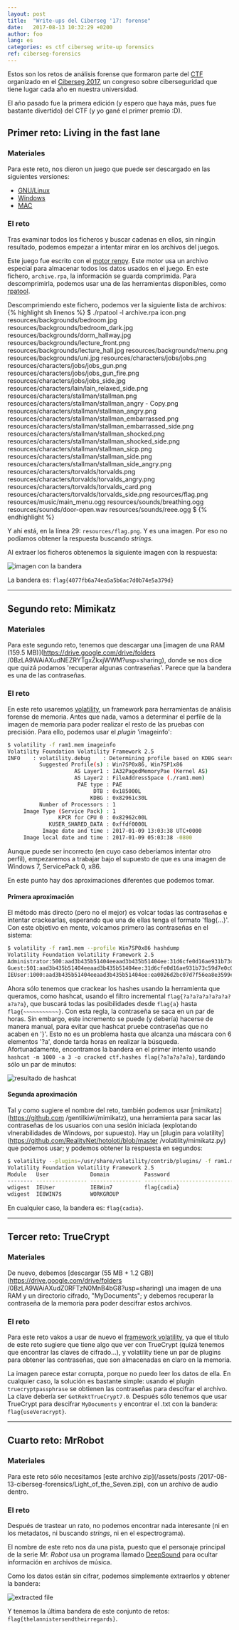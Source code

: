 ```yaml
---
layout: post
title:  "Write-ups del Ciberseg '17: forense"
date:	2017-08-13 10:32:29 +0200
author: foo
lang: es
categories: es ctf ciberseg write-up forensics
ref: ciberseg-forensics
---
```



Estos son los retos de análisis forense que formaron parte del
[CTF](https://ciberseg.uah.es/ctf.html) organizado en el
[Ciberseg 2017](https://ciberseg.uah.es), un congreso sobre ciberseguridad que tiene
lugar cada año en nuestra universidad.

El año pasado fue la primera edición (y espero que haya más, pues fue bastante divertido)
del CTF (y yo gané el primer premio :D).

## Primer reto: Living in the fast lane

### Materiales
Para este reto, nos dieron un juego que puede ser descargado en las siguientes versiones:
  - [GNU/Linux](/assets/posts/2017-08-13-ciberseg-forensics/Living-in-the-fast-Lain-1.0-dists/Living-in-the-fast-Lain-1.0-linux.tar.bz2)
  - [Windows](/assets/posts/2017-08-13-ciberseg-forensics/Living-in-the-fast-Lain-1.0-dists/Living-in-the-fast-Lain-1.0-mac.zip)
  - [MAC](/assets/posts/2017-08-13-ciberseg-forensics/Living-in-the-fast-Lain-1.0-dists/Living-in-the-fast-Lain-1.0-win.zip)

### El reto

Tras examinar todos los ficheros y buscar cadenas en ellos, sin ningún resultado, podemos
empezar a intentar mirar en los archivos del juegos.

Este juego fue escrito con el [motor renpy](https://www.renpy.org/). Este motor usa
un archivo especial para almacenar todos los datos usados en el juego. En este fichero,
`archive.rpa`, la información se guarda comprimida. Para descomprimirla, podemos usar
una de las herramientas disponibles, como
[rpatool](https://raw.githubusercontent.com/Shizmob/rpatool/master/rpatool).

Descomprimiendo este fichero, podemos ver la siguiente lista de archivos:
{% highlight sh linenos %}
$ ./rpatool -l archive.rpa
icon.png
resources/backgrounds/bedroom.jpg
resources/backgrounds/bedroom_dark.jpg
resources/backgrounds/dorm_hallway.jpg
resources/backgrounds/lecture_front.png
resources/backgrounds/lecture_hall.jpg
resources/backgrounds/menu.png
resources/backgrounds/uni.jpg
resources/characters/jobs/jobs.png
resources/characters/jobs/jobs_gun.png
resources/characters/jobs/jobs_gun_fire.png
resources/characters/jobs/jobs_side.jpg
resources/characters/lain/lain_relaxed_side.png
resources/characters/stallman/stallman.png
resources/characters/stallman/stallman_angry - Copy.png
resources/characters/stallman/stallman_angry.png
resources/characters/stallman/stallman_embarrassed.png
resources/characters/stallman/stallman_embarrassed_side.png
resources/characters/stallman/stallman_shocked.png
resources/characters/stallman/stallman_shocked_side.png
resources/characters/stallman/stallman_sicp.png
resources/characters/stallman/stallman_side.png
resources/characters/stallman/stallman_side_angry.png
resources/characters/torvalds/torvalds.png
resources/characters/torvalds/torvalds_angry.png
resources/characters/torvalds/torvalds_card.png
resources/characters/torvalds/torvalds_side.png
resources/flag.png
resources/music/main_menu.ogg
resources/sounds/breathing.ogg
resources/sounds/door-open.wav
resources/sounds/reee.ogg
$
{% endhighlight %}

Y ahí está, en la línea 29: `resources/flag.png`. Y es una imagen. Por eso no podíamos
obtener la respuesta buscando _strings_.

Al extraer los ficheros obtenemos la siguiente imagen con la respuesta:

![imagen con la bandera](/assets/posts/2017-08-13-ciberseg-forensics/flag.png "Bandera")

La bandera es: `flag{4077fb6a74ea5a5b6ac7d0b74e5a379d}`


-----------------------------------------------------------------------------------------


## Segundo reto: Mimikatz

### Materiales

Para este segundo reto, tenemos que descargar una
[imagen de una RAM (159.5 MB)](https://drive.google.com/drive/folders
/0BzLA9WAiAXudNEZRYTgxZkxjWWM?usp=sharing), donde se nos dice que quizá podamos
'recuperar algunas contraseñas'. Parece que la bandera es una de las contraseñas.

### El reto

En este reto usaremos [volatility](http://www.volatilityfoundation.org/), un
framework para herramientas de análisis forense de memoria. Antes que nada, vamos a
determinar el perfile de la imagen de memoria para poder realizar el resto de las pruebas
con precisión. Para ello, podemos usar el _plugin_ 'imageinfo':
```sh
$ volatility -f ram1.mem imageinfo
Volatility Foundation Volatility Framework 2.5
INFO    : volatility.debug    : Determining profile based on KDBG search...
          Suggested Profile(s) : Win7SP0x86, Win7SP1x86
                     AS Layer1 : IA32PagedMemoryPae (Kernel AS)
                     AS Layer2 : FileAddressSpace (./ram1.mem)
                      PAE type : PAE
                           DTB : 0x185000L
                          KDBG : 0x82961c30L
          Number of Processors : 1
     Image Type (Service Pack) : 1
                KPCR for CPU 0 : 0x82962c00L
             KUSER_SHARED_DATA : 0xffdf0000L
           Image date and time : 2017-01-09 13:03:38 UTC+0000
     Image local date and time : 2017-01-09 05:03:38 -0800

```

Aunque puede ser incorrecto (en cuyo caso deberíamos intentar otro perfil), empezaremos
a trabajar bajo el supuesto de que es una imagen de Windows 7, ServicePack 0, x86.

En este punto hay dos aproximaciones diferentes que podemos tomar.


#### Primera aproximación

El método más directo (pero no el mejor) es volcar todas las contraseñas e intentar
crackearlas, esperando que una de ellas tenga el formato 'flag{...}'. Con este objetivo
en mente, volcamos primero las contraseñas en el sistema:
```sh
$ volatility -f ram1.mem --profile Win7SP0x86 hashdump
Volatility Foundation Volatility Framework 2.5
Administrator:500:aad3b435b51404eeaad3b435b51404ee:31d6cfe0d16ae931b73c59d7e0c089c0:::
Guest:501:aad3b435b51404eeaad3b435b51404ee:31d6cfe0d16ae931b73c59d7e0c089c0:::
IEUser:1000:aad3b435b51404eeaad3b435b51404ee:ea0026d2bc07d7f56ea8e3599cabed43:::
```

Ahora sólo tenemos que crackear los hashes usando la herramienta que queramos, como
hashcat, usando el filtro incremental `flag{?a?a?a?a?a?a?a?a?a?a}`, que buscará todas
las posibilidades desde `flag{a}` hasta `flag{~~~~~~~~~~~}`. Con esta regla, la
contraseña se saca en un par de horas. Sin embargo, este incremento se puede (y debería)
hacerse de manera manual, para evitar que hashcat pruebe contraseñas que no acaben en
'}'. Esto no es un problema hasta que alcanza una máscara con 6 elementos '?a', donde
tarda horas en realizar la búsqueda. Afortunadamente, encontramos la bandera en el primer
intento usando `hashcat -m 1000 -a 3 -o cracked ctf.hashes flag{?a?a?a?a?a}`, tardando
sólo un par de minutos:

![resultado de hashcat](/assets/posts/2017-08-13-ciberseg-forensics/hashcat-crack.png
"Contraseña sacada con HashCat")


#### Segunda aproximación

Tal y como sugiere el nombre del reto, también podemos usar [mimikatz](https://github.com
/gentilkiwi/mimikatz), una herramienta para sacar las contraseñas de los usuarios con
una sesión iniciada (explotando vlnerabilidades de Windows, por supuesto). Hay un
[plugin para volatility](https://github.com/RealityNet/hotoloti/blob/master
/volatility/mimikatz.py) que podemos usar; y podemos obtener la respuesta en segundos:
```sh
$ volatility --plugins=/usr/share/volatility/contrib/plugins/ -f ram1.mem --profile=Win7SP0x86 mimikatz
Volatility Foundation Volatility Framework 2.5
Module   User             Domain           Password
-------- ---------------- ---------------- ----------------------------------------
wdigest  IEUser           IE8Win7          flag{cadia}
wdigest  IE8WIN7$         WORKGROUP
```

En cualquier caso, la bandera es: `flag{cadia}`.


-----------------------------------------------------------------------------------------


## Tercer reto: TrueCrypt

### Materiales

De nuevo, debemos [descargar (55 MB + 1.2 GB)](https://drive.google.com/drive/folders
/0BzLA9WAiAXudZ0RFTzN0MnB4bG8?usp=sharing) una imagen de una RAM y un directorio
cifrado, "MyDocuments"; y debemos recuperar la contraseña de la memoria para poder
descifrar estos archivos.


### El reto

Para este reto vakos a usar de nuevo el
[framework volatility](http://www.volatilityfoundation.org/), ya que el título de este
reto sugiere que tiene algo que ver con TrueCrypt (quizá tenemos que encontrar las
claves de cifrado...), y volatility tiene un par de plugins para obtener las contraseñas,
que son almacenadas en claro en la memoria.


La imagen parece estar corrupta, porque no puedo leer los datos de ella. En cualquier
caso, la solución es bastante simple: usando el plugin `truecryptpassphrase` se obtienen
las contraseñas para descifrar el archivo. La clave debería ser `GetRektTrueCrypt7.0`.
Después sólo tenemos que usar TrueCrypt para descifrar `MyDocuments` y encontrar el .txt
con la bandera:
 `flag{useVeracrypt}`.


-----------------------------------------------------------------------------------------


## Cuarto reto: MrRobot

### Materiales

Para este reto sólo necesitamos [este archivo zip](/assets/posts
/2017-08-13-ciberseg-forensics/Light_of_the_Seven.zip), con un archivo de audio dentro.

### El reto

Después de trastear un rato, no podemos encontrar nada interesante (ni en los metadatos,
ni buscando _strings_, ni en el espectrograma).

El nombre de este reto nos da una pista, puesto que el personaje principal de la serie
_Mr. Robot_ usa un programa llamado [DeepSound](http://www.jpinsoft.net/DeepSound/) para
ocultar información en archivos de música.

Como los datos están sin cifrar, podemos simplemente extraerlos y obtener la bandera:

![extracted file](/assets/posts/2017-08-13-ciberseg-forensics/deepsound.png
"Secret data extracted using DeepSound")

Y tenemos la última bandera de este conjunto de retos:
`flag{thelannistersendtheirregards}`.
